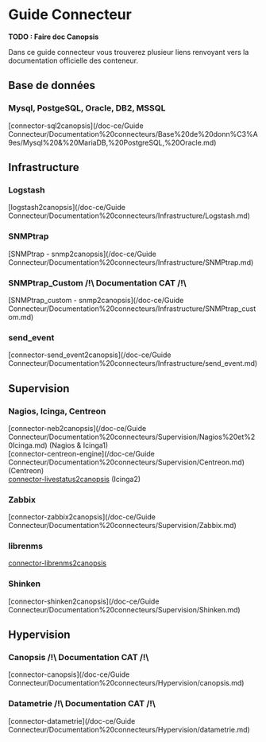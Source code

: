 # Guide Connecteur

**TODO : Faire doc Canopsis**

Dans ce guide connecteur vous trouverez plusieur liens renvoyant vers la documentation officielle des conteneur. 

## Base de données

### Mysql, PostgeSQL, Oracle, DB2, MSSQL 
[connector-sql2canopsis](/doc-ce/Guide Connecteur/Documentation%20connecteurs/Base%20de%20donn%C3%A9es/Mysql%20&%20MariaDB,%20PostgreSQL,%20Oracle.md)  


## Infrastructure

### Logstash
[logstash2canopsis](/doc-ce/Guide Connecteur/Documentation%20connecteurs/Infrastructure/Logstash.md)

### SNMPtrap
[SNMPtrap - snmp2canopsis](/doc-ce/Guide Connecteur/Documentation%20connecteurs/Infrastructure/SNMPtrap.md)  

###  SNMPtrap_Custom /!\ Documentation CAT /!\
[SNMPtrap_custom - snmp2canopsis](/doc-ce/Guide Connecteur/Documentation%20connecteurs/Infrastructure/SNMPtrap_custom.md)  

### send_event
[connector-send_event2canopsis](/doc-ce/Guide Connecteur/Documentation%20connecteurs/Infrastructure/send_event.md)  


## Supervision

### Nagios, Icinga, Centreon
[connector-neb2canopsis](/doc-ce/Guide Connecteur/Documentation%20connecteurs/Supervision/Nagios%20et%20Icinga.md) (Nagios & Icinga1)  
[connector-centreon-engine](/doc-ce/Guide Connecteur/Documentation%20connecteurs/Supervision/Centreon.md) (Centreon)  
[connector-livestatus2canopsis](/doc-ce/Guide%20Connecteur/Documentation%20connecteurs/Supervision/Icinga2.md) (Icinga2)

### Zabbix
[connector-zabbix2canopsis](/doc-ce/Guide Connecteur/Documentation%20connecteurs/Supervision/Zabbix.md)  

### librenms
[connector-librenms2canopsis](/doc-ce/Guide%20Connecteur/Documentation%20connecteurs/Supervision/LibreNMS.md)  

### Shinken
[connector-shinken2canopsis](/doc-ce/Guide Connecteur/Documentation%20connecteurs/Supervision/Shinken.md)  

## Hypervision

### Canopsis /!\ Documentation CAT /!\
[connector-canopsis](/doc-ce/Guide Connecteur/Documentation%20connecteurs/Hypervision/canopsis.md)  

### Datametrie /!\ Documentation CAT /!\
[connector-datametrie](/doc-ce/Guide Connecteur/Documentation%20connecteurs/Hypervision/datametrie.md)  
